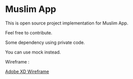 # Muslim App

This is open source project implementation for Muslim App.

Feel free to contribute.

Some dependency using private code.

You can use mock instead.

Wireframe :

[Adobe XD Wireframe](https://xd.adobe.com/view/41786d17-3231-4796-46cf-7ad33aa8c097-3749/)
